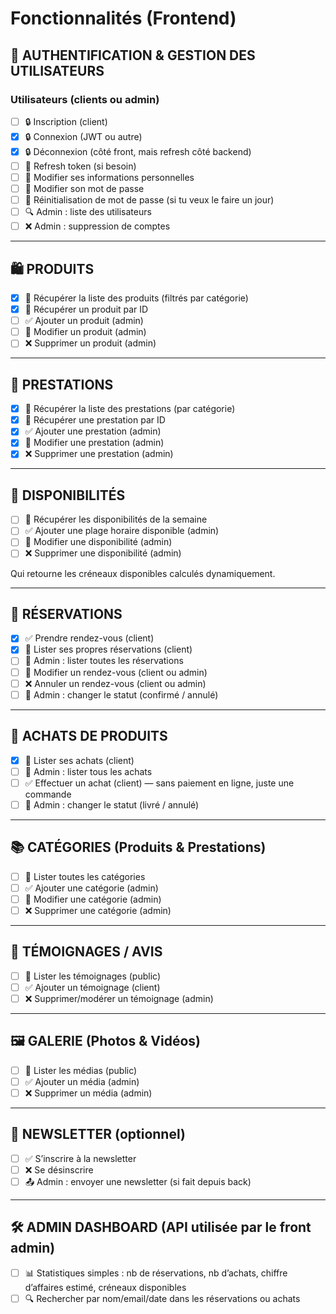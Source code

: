 # Fonctionnalités (Frontend)

## 🔐 AUTHENTIFICATION & GESTION DES UTILISATEURS

### Utilisateurs (clients ou admin)

* [ ] 🔒 Inscription (client)
* [x] 🔒 Connexion (JWT ou autre)
* [x] 🔒 Déconnexion (côté front, mais refresh côté backend)
* [ ] 🔁 Refresh token (si besoin)
* [ ] 🔧 Modifier ses informations personnelles
* [ ] 🔧 Modifier son mot de passe
* [ ] 🔧 Réinitialisation de mot de passe (si tu veux le faire un jour)
* [ ] 🔍 Admin : liste des utilisateurs
* [ ] ❌ Admin : suppression de comptes

---

## 🛍️ PRODUITS

* [x] 📄 Récupérer la liste des produits (filtrés par catégorie)
* [x] 📄 Récupérer un produit par ID
* [ ] ✅ Ajouter un produit (admin)
* [ ] 🔧 Modifier un produit (admin)
* [ ] ❌ Supprimer un produit (admin)

---

## 🧴 PRESTATIONS

* [x] 📄 Récupérer la liste des prestations (par catégorie)
* [x] 📄 Récupérer une prestation par ID
* [x] ✅ Ajouter une prestation (admin)
* [x] 🔧 Modifier une prestation (admin)
* [x] ❌ Supprimer une prestation (admin)

---

## 📅 DISPONIBILITÉS

* [ ] 📄 Récupérer les disponibilités de la semaine
* [ ] ✅ Ajouter une plage horaire disponible (admin)
* [ ] 🔧 Modifier une disponibilité (admin)
* [ ] ❌ Supprimer une disponibilité (admin)

Qui retourne les créneaux disponibles calculés dynamiquement.

---

## 📆 RÉSERVATIONS

* [x] ✅ Prendre rendez-vous (client)
* [x] 📄 Lister ses propres réservations (client)
* [ ] 📄 Admin : lister toutes les réservations
* [ ] 🔧 Modifier un rendez-vous (client ou admin)
* [ ] ❌ Annuler un rendez-vous (client ou admin)
* [ ] 🔁 Admin : changer le statut (confirmé / annulé)

---

## 🛒 ACHATS DE PRODUITS

* [x] 📄 Lister ses achats (client)
* [ ] 📄 Admin : lister tous les achats
* [ ] ✅ Effectuer un achat (client) — sans paiement en ligne, juste une commande
* [ ] 🔁 Admin : changer le statut (livré / annulé)

---

## 📚 CATÉGORIES (Produits & Prestations)

* [ ] 📄 Lister toutes les catégories
* [ ] ✅ Ajouter une catégorie (admin)
* [ ] 🔧 Modifier une catégorie (admin)
* [ ] ❌ Supprimer une catégorie (admin)

---

## 💬 TÉMOIGNAGES / AVIS

* [ ] 📄 Lister les témoignages (public)
* [ ] ✅ Ajouter un témoignage (client)
* [ ] ❌ Supprimer/modérer un témoignage (admin)

---

## 🖼️ GALERIE (Photos & Vidéos)

* [ ] 📄 Lister les médias (public)
* [ ] ✅ Ajouter un média (admin)
* [ ] ❌ Supprimer un média (admin)

---

## 📨 NEWSLETTER (optionnel)

* [ ] ✅ S’inscrire à la newsletter
* [ ] ❌ Se désinscrire
* [ ] 📤 Admin : envoyer une newsletter (si fait depuis back)

---

## 🛠️ ADMIN DASHBOARD (API utilisée par le front admin)

* [ ] 📊 Statistiques simples : nb de réservations, nb d’achats, chiffre d’affaires estimé, créneaux disponibles
* [ ] 🔍 Rechercher par nom/email/date dans les réservations ou achats
